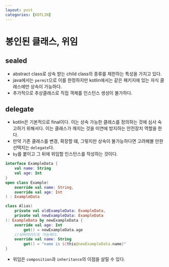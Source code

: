 ```yaml
---
layout: post
categories: [KOTLIN]
---
```




# 봉인된 클래스, 위임

## sealed
- abstract class로 상속 받는 child class의 종류를 제한하는 특성을 가지고 있다.
- java에서는 `permit`으로 이를 한정하지만 kotlin에서는 같은 패키지에 있는 자식 클래스에만 상속이 가능하다.
- 추가적으로 추상클래스로 직접 객체를 인스턴스 생성이 불가하다.

## delegate
- kotlin은 기본적으로 final이다. 이는 상속 가능한 클래스를 정의하는 것에 심사 숙고하기 위해서다. 이는 클래스가 깨지는 것을 미연에 방지하는 안전장치 역할을 한다.
- 만약 기존 클래스를 변경, 확장할 떄, 그렇지만 상속이 불가능하다면 고려해볼 만한 선택지는 `delegate`다.
- `by`를 붙이고 그 뒤에 위임할 인스턴스를 작성하는 것이다.

```kotlin
interface ExampleData {
    val name: String
    val age: Int
}
open class Example(
    override val name: String,
    override val age: Int
) : ExampleData

class Alias(
    private val oldExampleData: ExampleData,
    private val newExampleData: ExampleData
): ExampleData by newExampleData {
    override val age: Int
        get() = newExampleData.age
    //오버라이드도 가능하다.
    override val name: String
        get() = "name is ${this@newExampleData.name}"
}
```
- 위임은 `composition`과 `inheritance`의 이점을 살릴 수 있다.